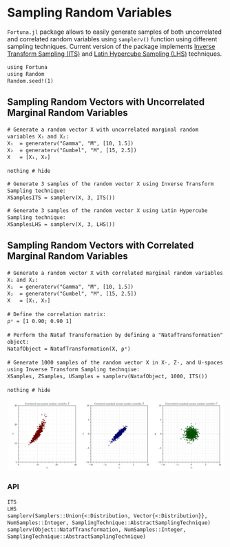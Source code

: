 # Sampling Random Variables

`Fortuna.jl` package allows to easily generate samples of both uncorrelated and correlated random variables using `samplerv()` function using different sampling techniques. Current version of the package implements [Inverse Transform Sampling (ITS)](https://en.wikipedia.org/wiki/Inverse_transform_sampling) and [Latin Hypercube Sampling (LHS)](https://en.wikipedia.org/wiki/Latin_hypercube_sampling) techniques.

```@setup 1
using Fortuna
using Random
Random.seed!(1)
```

## Sampling Random Vectors with Uncorrelated Marginal Random Variables 

```@example 1
# Generate a random vector X with uncorrelated marginal random variables X₁ and X₂:
X₁  = generaterv("Gamma", "M", [10, 1.5])
X₂  = generaterv("Gumbel", "M", [15, 2.5])
X   = [X₁, X₂]

nothing # hide
```

```@example 1
# Generate 3 samples of the random vector X using Inverse Transform Sampling technique:
XSamplesITS = samplerv(X, 3, ITS())
```

```@example 1
# Generate 3 samples of the random vector X using Latin Hypercube Sampling technique:
XSamplesLHS = samplerv(X, 3, LHS())
```

## Sampling Random Vectors with Correlated Marginal Random Variables

```@example 1
# Generate a random vector X with correlated marginal random variables X₁ and X₂:
X₁  = generaterv("Gamma", "M", [10, 1.5])
X₂  = generaterv("Gumbel", "M", [15, 2.5])
X   = [X₁, X₂]

# Define the correlation matrix:
ρˣ = [1 0.90; 0.90 1]

# Perform the Nataf Transformation by defining a "NatafTransformation" object:
NatafObject = NatafTransformation(X, ρˣ)

# Generate 1000 samples of the random vector X in X-, Z-, and U-spaces using Inverse Transform Sampling technqiue:
XSamples, ZSamples, USamples = samplerv(NatafObject, 1000, ITS())

nothing # hide
```

![Nataf Transformation](../assets/NatafTransformation.svg)

### API

```@docs
ITS
LHS
samplerv(Samplers::Union{<:Distribution, Vector{<:Distribution}}, NumSamples::Integer, SamplingTechnique::AbstractSamplingTechnique)
samplerv(Object::NatafTransformation, NumSamples::Integer, SamplingTechnique::AbstractSamplingTechnique)
```